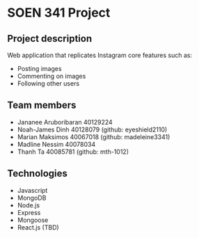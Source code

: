 # SOEN 341 Project
## Project description
Web application that replicates Instagram core features such as:
- Posting images
- Commenting on images
- Following other users

## Team members
- Jananee Aruboribaran 40129224
- Noah-James Dinh 40128079 (github: eyeshield2110)
- Marian Maksimos 40067018 (github: madeleine3341)
- Madline Nessim 40078034
- Thanh Ta 40085781 (github: mth-1012)

## Technologies
- Javascript
- MongoDB
- Node.js
- Express
- Mongoose
- React.js (TBD)

